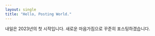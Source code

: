 ```yaml
---
layout: single
title: "Hello, Posting World."
---
```


내일은 2023년의 첫 시작입니다. 새로운 마음가짐으로 꾸준히 포스팅하겠습니다.
